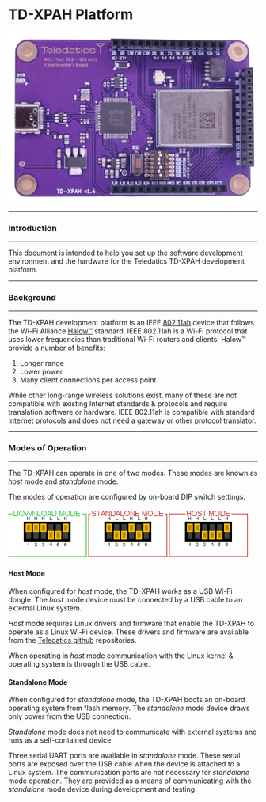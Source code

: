 # TD-XPAH Platform

![](images/TD-XPAH.png)

***********
### Introduction
***********

This document is intended to help you set up the software development environment and the hardware for the Teledatics TD-XPAH development platform. 

***********
### Background
***********
The TD-XPAH development platform is an IEEE [802.11ah](https://en.wikipedia.org/wiki/IEEE_802.11ah) device that follows the Wi-Fi Alliance [Halow&#8482;](https://www.wi-fi.org/downloads-registered-guest/Wi-Fi_CERTIFIED_HaLow_Technology_Overview_20211102.pdf/36879) standard. IEEE 802.11ah is a Wi-Fi protocol that uses lower frequencies than traditional Wi-Fi routers and clients. Halow&#8482; provide a number of benefits:

1. Longer range 
2. Lower power
3. Many client connections per access point

While other long-range wireless solutions exist, many of these are not compatible with existing Internet standards & protocols and require translation software or hardware. IEEE 802.11ah is compatible with standard Internet protocols and does not need a gateway or other protocol translator.

***********
### Modes of Operation
***********

The TD-XPAH can operate in one of two modes. These modes are known as <i>host</i> mode and <i>standalone</i> mode.

The modes of operation are configured by on-board DIP switch settings. 

![](images/All_DIP_settings.png)

#### Host Mode

When configured for <i>host</i> mode, the TD-XPAH works as a USB Wi-Fi dongle. The <i>host</i> mode device must be connected by a USB cable to an external Linux system.

<i>Host</i> mode requires Linux drivers and firmware that enable the TD-XPAH to operate as a Linux Wi-Fi device. These drivers and firmware are available from the [Teledatics github](https://www.github.com/teledatics)  repositories.

When operating in <i>host</i> mode communication with the Linux kernel & operating system is through the USB cable.

#### Standalone Mode

When configured for <i>standalone</i> mode, the TD-XPAH boots an on-board operating system from flash memory. The <i>standalone</i> mode device draws only power from the USB connection.

<i>Standalone</i> mode does not need to communicate with external systems and runs as a self-contained device. 

Three serial UART ports are available in <i>standalone</i> mode. These serial ports are exposed over the USB cable when the device is attached to a Linux system. The communication ports are not necessary for <i>standalone</i> mode operation. They are provided as a means of communicating with the <i>standalone</i> mode device during development and testing.
